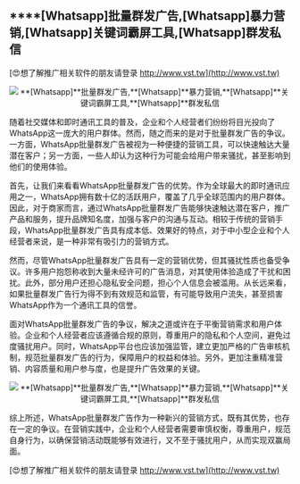 ## ****[Whatsapp]**批量群发广告,**[Whatsapp]**暴力营销,**[Whatsapp]**关键词霸屏工具,**[Whatsapp]**群发私信**

[😍想了解推广相关软件的朋友请登录 http://www.vst.tw](http://www.vst.tw)

 <center><img src="https://vst.tw/MP4/tuiguang/png/7.png" alt="**[Whatsapp]**批量群发广告,**[Whatsapp]**暴力营销,**[Whatsapp]**关键词霸屏工具,**[Whatsapp]**群发私信"></center>

随着社交媒体和即时通讯工具的普及，企业和个人经营者们纷纷将目光投向了WhatsApp这一庞大的用户群体。然而，随之而来的是对于批量群发广告的争议。一方面，WhatsApp批量群发广告被视为一种便捷的营销工具，可以快速触达大量潜在客户；另一方面，一些人却认为这种行为可能会给用户带来骚扰，甚至影响到他们的使用体验。

首先，让我们来看看WhatsApp批量群发广告的优势。作为全球最大的即时通讯应用之一，WhatsApp拥有数十亿的活跃用户，覆盖了几乎全球范围内的用户群体。因此，对于商家而言，通过WhatsApp批量群发广告能够快速触达潜在客户，推广产品和服务，提升品牌知名度，加强与客户的沟通与互动。相较于传统的营销手段，WhatsApp批量群发广告具有成本低、效果好的特点，对于中小型企业和个人经营者来说，是一种非常有吸引力的营销方式。

然而，尽管WhatsApp批量群发广告具有一定的营销优势，但其骚扰性质也备受争议。许多用户抱怨称收到大量未经许可的广告消息，对其使用体验造成了干扰和困扰。此外，部分用户还担心隐私安全问题，担心个人信息会被滥用。从长远来看，如果批量群发广告行为得不到有效规范和监管，有可能导致用户流失，甚至损害WhatsApp作为一个通讯工具的信誉。

面对WhatsApp批量群发广告的争议，解决之道或许在于平衡营销需求和用户体验。企业和个人经营者应该遵循合规的原则，尊重用户的隐私和个人空间，避免过度骚扰用户。同时，WhatsApp平台也应该加强监管，建立更加严格的广告审核机制，规范批量群发广告的行为，保障用户的权益和体验。另外，更加注重精准营销、内容质量和用户参与度，也是提升广告效果的关键。

 <center><img src="https://vst.tw/MP4/tuiguang/png/4.png" alt="**[Whatsapp]**批量群发广告,**[Whatsapp]**暴力营销,**[Whatsapp]**关键词霸屏工具,**[Whatsapp]**群发私信"></center>

综上所述，WhatsApp批量群发广告作为一种新兴的营销方式，既有其优势，也存在一定的争议。在营销实践中，企业和个人经营者需要审慎权衡，尊重用户，规范自身行为，以确保营销活动既能够有效进行，又不至于骚扰用户，从而实现双赢局面。

[😍想了解推广相关软件的朋友请登录 http://www.vst.tw](http://www.vst.tw)



